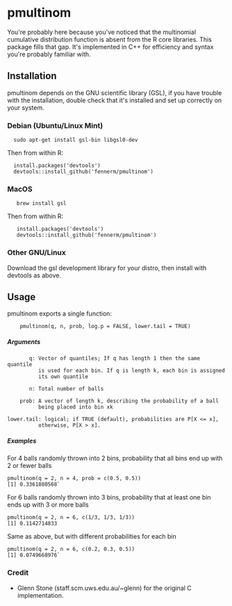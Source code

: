 # pmultinom

You're probably here because you've noticed that the multinomial cumulative
distribution function is absent from the R core libraries. This package fills
that gap. It's implemented in C++ for efficiency and syntax you're probably
familiar with.

## Installation

pmultinom depends on the GNU scientific library (GSL), if you have trouble with
the installation, double check that it's installed and set up correctly on your
system.

### Debian (Ubuntu/Linux Mint)

```
  sudo apt-get install gsl-bin libgsl0-dev
```

Then from within R:

```
  install.packages('devtools')
  devtools::install_github('fennerm/pmultinom')
```

### MacOS

```
   brew install gsl
```

Then from within R:

```
   install.packages('devtools')
   devtools::install_github('fennerm/pmultinom')
```

### Other GNU/Linux

Download the gsl development library for your distro, then install with devtools
as above.

## Usage

pmultinom exports a single function:

```
    pmultinom(q, n, prob, log.p = FALSE, lower.tail = TRUE)
```

##### Arguments

```
       q: Vector of quantiles; If q has length 1 then the same quantile
          is used for each bin. If q is length k, each bin is assigned
          its own quantile

       n: Total number of balls

    prob: A vector of length k, describing the probability of a ball
          being placed into bin xk

lower.tail: logical; if TRUE (default), probabilities are P[X <= x],
          otherwise, P[X > x].
```

##### Examples

For 4 balls randomly thrown into 2 bins, probability that all bins end up with 2
or fewer balls

```
pmultinom(q = 2, n = 4, prob = c(0.5, 0.5))
[1] 0.3361880568`
```

For 6 balls randomly thrown into 3 bins, probability that at least one bin ends
up with 3 or more balls

```
pmultinom(q = 2, n = 6, c(1/3, 1/3, 1/3))
[1] 0.1142714833
```

Same as above, but with different probabilities for each bin

```
pmultinom(q = 2, n = 6, c(0.2, 0.3, 0.5))
[1] 0.0749668976`
```

### Credit

- Glenn Stone (staff.scm.uws.edu.au/~glenn) for the original C implementation.
